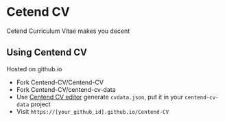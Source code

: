 # Cetend CV

Cetend Curriculum Vitae makes you decent

## Using Centend CV
Hosted on github.io
* Fork Centend-CV/Centend-CV
* Fork Centend-CV/centend-cv-data
* Use [Centend CV editor](https://cetend-cv.github.io/cetend-cv-editor) generate `cvdata.json`, put it in your `centend-cv-data` project
* Visit `https://[your_github_id].github.io/Centend-CV`